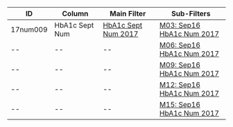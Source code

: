 ID | Column | Main Filter | Sub-Filters | 
-- | ------ | -------| -----------|
17num009| HbA1c Sept Num | [HbA1c Sept Num 2017](https://github.com/Edward-Yao31/Salud-Y-Vida-Report/blob/2017-Salud-Y-Vida-Report/main-filters/num/HbA1c%20Sept%20Num%202017) | [M03: Sep16 HbA1c Num 2017](https://github.com/Edward-Yao31/Salud-Y-Vida-Report/blob/2017-Salud-Y-Vida-Report/sub-filters/num/M03:%20Sep16%20HbA1c%20Num%202017)
-- | --| --|[M06: Sep16 HbA1c Num 2017](https://github.com/Edward-Yao31/Salud-Y-Vida-Report/blob/2017-Salud-Y-Vida-Report/sub-filters/num/M06:%20Sep16%20HbA1c%20Num%202017)|
-- | --| --|[M09: Sep16 HbA1c Num 2017](https://github.com/Edward-Yao31/Salud-Y-Vida-Report/blob/2017-Salud-Y-Vida-Report/sub-filters/num/M09:%20Sep16%20HbA1c%20Num%202017)|
-- | --| --|[M12: Sep16 HbA1c Num 2017](https://github.com/Edward-Yao31/Salud-Y-Vida-Report/blob/2017-Salud-Y-Vida-Report/sub-filters/num/M12:%20Sep16%20HbA1c%20Num%202017)|
-- | --| --|[M15: Sep16 HbA1c Num 2017](https://github.com/Edward-Yao31/Salud-Y-Vida-Report/blob/2017-Salud-Y-Vida-Report/sub-filters/num/M15:%20Sep16%20HbA1c%20Num%202017)|
